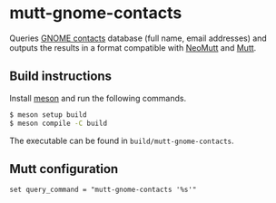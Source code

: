 # mutt-gnome-contacts

Queries [GNOME contacts](https://wiki.gnome.org/Apps/Contacts) database (full
name, email addresses) and outputs the results in a format compatible with
[NeoMutt](https://neomutt.org/) and [Mutt](http://www.mutt.org/).

## Build instructions

Install [meson](https://mesonbuild.com/) and run the following commands.
```sh
$ meson setup build
$ meson compile -C build
```

The executable can be found in `build/mutt-gnome-contacts`.

## Mutt configuration

```muttrc
set query_command = "mutt-gnome-contacts '%s'"
```
